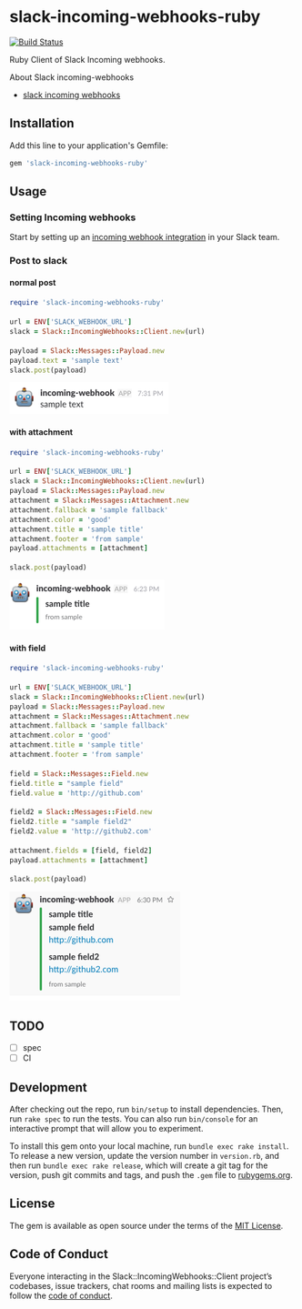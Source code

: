# slack-incoming-webhooks-ruby

[![Build Status](https://travis-ci.org/naoto0822/slack-incoming-webhooks-ruby.svg?branch=master)](https://travis-ci.org/naoto0822/slack-incoming-webhooks-ruby)

Ruby Client of Slack Incoming webhooks.

About Slack incoming-webhooks
- [slack incoming webhooks](https://api.slack.com/incoming-webhooks)

## Installation

Add this line to your application's Gemfile:

```ruby
gem 'slack-incoming-webhooks-ruby'
```

## Usage

### Setting Incoming webhooks

Start by setting up an [incoming webhook integration](https://my.slack.com/services/new/incoming-webhook/) in your Slack team.

### Post to slack

#### normal post

```ruby
require 'slack-incoming-webhooks-ruby'

url = ENV['SLACK_WEBHOOK_URL']
slack = Slack::IncomingWebhooks::Client.new(url)

payload = Slack::Messages::Payload.new
payload.text = 'sample text'
slack.post(payload)
```

![normal](./images/normal.png)

#### with attachment

```ruby
require 'slack-incoming-webhooks-ruby'

url = ENV['SLACK_WEBHOOK_URL']
slack = Slack::IncomingWebhooks::Client.new(url)
payload = Slack::Messages::Payload.new
attachment = Slack::Messages::Attachment.new
attachment.fallback = 'sample fallback'
attachment.color = 'good'
attachment.title = 'sample title'
attachment.footer = 'from sample'
payload.attachments = [attachment]

slack.post(payload)
```

![attachment](./images/attachment.png)

#### with field

```ruby
require 'slack-incoming-webhooks-ruby'

url = ENV['SLACK_WEBHOOK_URL']
slack = Slack::IncomingWebhooks::Client.new(url)
payload = Slack::Messages::Payload.new
attachment = Slack::Messages::Attachment.new
attachment.fallback = 'sample fallback'
attachment.color = 'good'
attachment.title = 'sample title'
attachment.footer = 'from sample'

field = Slack::Messages::Field.new
field.title = "sample field"
field.value = 'http://github.com'

field2 = Slack::Messages::Field.new
field2.title = "sample field2"
field2.value = 'http://github2.com'

attachment.fields = [field, field2]
payload.attachments = [attachment]

slack.post(payload)
```

![field](./images/field.png)

## TODO

- [ ] spec
- [ ] CI

## Development

After checking out the repo, run `bin/setup` to install dependencies. Then, run `rake spec` to run the tests. You can also run `bin/console` for an interactive prompt that will allow you to experiment.

To install this gem onto your local machine, run `bundle exec rake install`. To release a new version, update the version number in `version.rb`, and then run `bundle exec rake release`, which will create a git tag for the version, push git commits and tags, and push the `.gem` file to [rubygems.org](https://rubygems.org).

## License

The gem is available as open source under the terms of the [MIT License](http://opensource.org/licenses/MIT).

## Code of Conduct

Everyone interacting in the Slack::IncomingWebhooks::Client project’s codebases, issue trackers, chat rooms and mailing lists is expected to follow the [code of conduct](https://github.com/naoto0822/slack-incoming-webhooks-ruby/blob/master/CODE_OF_CONDUCT.md).
